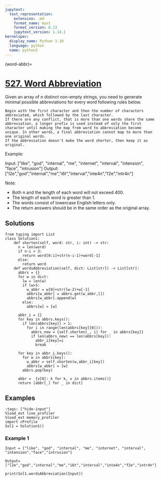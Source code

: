 ```yaml
---
jupytext:
  text_representation:
    extension: .md
    format_name: myst
    format_version: 0.13
    jupytext_version: 1.14.1
kernelspec:
  display_name: Python 3.10
  language: python
  name: python3
---
```


(word-abbr)=
# [527. Word Abbreviation](https://leetcode.com/problems/word-abbreviation/)

Given an array of n distinct non-empty strings, you need to generate minimal possible abbreviations for every word following rules below.

    Begin with the first character and then the number of characters abbreviated, which followed by the last character.
    If there are any conflict, that is more than one words share the same abbreviation, a longer prefix is used instead of only the first character until making the map from word to abbreviation become unique. In other words, a final abbreviation cannot map to more than one original words.
    If the abbreviation doesn't make the word shorter, then keep it as original.

Example:

Input: ["like", "god", "internal", "me", "internet", "interval", "intension", "face", "intrusion"]
Output: ["l2e","god","internal","me","i6t","interval","inte4n","f2e","intr4n"]

Note:

- Both n and the length of each word will not exceed 400.
- The length of each word is greater than 1.
- The words consist of lowercase English letters only.
- The return answers should be in the same order as the original array.

## Solutions

```{code-cell} ipython3
from typing import List
class Solution1:
    def shorten(self, word: str, i: int) -> str:
      n = len(word)
      if n-i > 3:
        return word[0:i]+str(n-i-1)+word[-1]
      else:
        return word
    def wordsAbbreviation(self, dict: List[str]) -> List[str]:
      abbrs = {}
      for w in dict:
        lw = len(w)
        if lw>3:
          w_abbr = w[0]+str(lw-2)+w[-1]
          abbrs[w_abbr] = abbrs.get(w_abbr,[])
          abbrs[w_abbr].append(w)
        else:
          abbrs[w] = [w]

      abbr_i = {}
      for key in abbrs.keys():
        if len(abbrs[key]) > 1:
          for i in range(len(abbrs[key][0])):
            abbrs_new = {self.shorten(_, i) for _ in abbrs[key]}
            if len(abbrs_new) == len(abbrs[key]):
              abbr_i[key]=i
              break

      for key in abbr_i.keys():
        for w in abbrs[key]:
          w_abbr = self.shorten(w,abbr_i[key])
          abbrs[w_abbr] = [w]
        abbrs.pop(key)

      abbr =  {v[0]: k for k, v in abbrs.items()}
      return [abbr[_] for _ in dict]
```

## Examples

```{code-cell} ipython3
:tags: ["hide-input"]
%load_ext line_profiler
%load_ext memory_profiler
import cProfile
Sol1 = Solution1()
```

### Example 1

```{code-cell} ipython3
Input = ["like", "god", "internal", "me", "internet", "interval", "intension","face","intrusion"]

Output= ["l2e","god","internal","me","i6t","interval","inte4n","f2e","intr4n"]

print(Sol1.wordsAbbreviation(Input))
```
